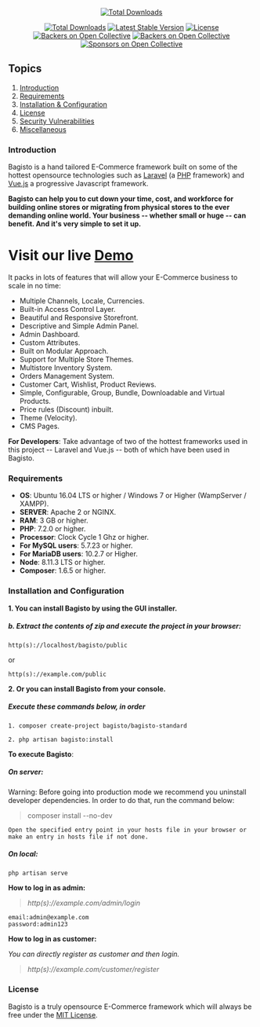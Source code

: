<p align="center">
<a href="http://www.bagisto.com"><img src="https://bagisto.com/wp-content/themes/bagisto/images/logo.png" alt="Total Downloads"></a>
</p>

<p align="center">
<a href="https://packagist.org/packages/bagisto/bagisto"><img src="https://poser.pugx.org/bagisto/bagisto/d/total.svg" alt="Total Downloads"></a>
<a href="https://packagist.org/packages/bagisto/bagisto"><img src="https://poser.pugx.org/bagisto/bagisto/v/stable.svg" alt="Latest Stable Version"></a>
<a href="https://packagist.org/packages/bagisto/bagisto"><img src="https://poser.pugx.org/bagisto/bagisto/license.svg" alt="License"></a>
<a href="https://github.com/bagisto/bagisto/actions"><img src="https://github.com/bagisto/bagisto/workflows/CI/badge.svg" alt="Backers on Open Collective"></a>
<a href="#backers"><img src="https://opencollective.com/bagisto/backers/badge.svg" alt="Backers on Open Collective"></a>
<a href="#sponsors"><img src="https://opencollective.com/bagisto/sponsors/badge.svg" alt="Sponsors on Open Collective"></a>
</p>

## Topics

1. [Introduction](#introduction)
2. [Requirements](#requirements)
3. [Installation & Configuration](#installation-and-configuration)
4. [License](#license)
5. [Security Vulnerabilities](#security-vulnerabilities)
6. [Miscellaneous](#miscellaneous)

### Introduction

Bagisto is a hand tailored E-Commerce framework built on some of the hottest opensource technologies
such as [Laravel](https://laravel.com) (a [PHP](https://secure.php.net/) framework) and [Vue.js](https://vuejs.org)
a progressive Javascript framework.

**Bagisto can help you to cut down your time, cost, and workforce for building online stores or migrating from physical stores
to the ever demanding online world. Your business -- whether small or huge -- can benefit. And it's very simple to set it up.**

# Visit our live [Demo](https://bagisto.limonrana.com)

It packs in lots of features that will allow your E-Commerce business to scale in no time:

-   Multiple Channels, Locale, Currencies.
-   Built-in Access Control Layer.
-   Beautiful and Responsive Storefront.
-   Descriptive and Simple Admin Panel.
-   Admin Dashboard.
-   Custom Attributes.
-   Built on Modular Approach.
-   Support for Multiple Store Themes.
-   Multistore Inventory System.
-   Orders Management System.
-   Customer Cart, Wishlist, Product Reviews.
-   Simple, Configurable, Group, Bundle, Downloadable and Virtual Products.
-   Price rules (Discount) inbuilt.
-   Theme (Velocity).
-   CMS Pages.

**For Developers**:
Take advantage of two of the hottest frameworks used in this project -- Laravel and Vue.js -- both of which have been used in Bagisto.

### Requirements

-   **OS**: Ubuntu 16.04 LTS or higher / Windows 7 or Higher (WampServer / XAMPP).
-   **SERVER**: Apache 2 or NGINX.
-   **RAM**: 3 GB or higher.
-   **PHP**: 7.2.0 or higher.
-   **Processor**: Clock Cycle 1 Ghz or higher.
-   **For MySQL users**: 5.7.23 or higher.
-   **For MariaDB users**: 10.2.7 or Higher.
-   **Node**: 8.11.3 LTS or higher.
-   **Composer**: 1.6.5 or higher.

### Installation and Configuration

**1. You can install Bagisto by using the GUI installer.**

##### b. Extract the contents of zip and execute the project in your browser:

```
http(s)://localhost/bagisto/public
```

or

```
http(s)://example.com/public
```

**2. Or you can install Bagisto from your console.**

##### Execute these commands below, in order

```
1. composer create-project bagisto/bagisto-standard
```

```
2. php artisan bagisto:install
```

**To execute Bagisto**:

##### On server:

Warning: Before going into production mode we recommend you uninstall developer dependencies.
In order to do that, run the command below:

> composer install --no-dev

```
Open the specified entry point in your hosts file in your browser or make an entry in hosts file if not done.
```

##### On local:

```
php artisan serve
```

**How to log in as admin:**

> _http(s)://example.com/admin/login_

```
email:admin@example.com
password:admin123
```

**How to log in as customer:**

_You can directly register as customer and then login._

> _http(s)://example.com/customer/register_

### License

Bagisto is a truly opensource E-Commerce framework which will always be free under the [MIT License](#).
